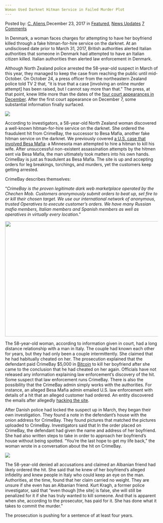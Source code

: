 ```yaml
---
Woman Used Darknet Hitman Service in Failed Murder Plot
---
```

<article class="post-listing post-24035 post type-post status-publish format-standard has-post-thumbnail hentry category-deepdot-news category-news-updates tag-darknet tag-failed tag-hitman tag-murder tag-plot tag-service tag-woman">
    <div class="post-inner">
        <span>Posted by: <a href="https://www.deepdotweb.com/author/caliens/" title="">C. Aliens </a></span>
    <span>December 23, 2017</span>
    <span>in <a href="https://www.deepdotweb.com/category/deepdot-news/" rel="category tag">Featured</a>, <a href="https://www.deepdotweb.com/category/news-updates/" rel="category tag">News Updates</a></span>
    <span><a href="https://www.deepdotweb.com/2017/12/23/woman-used-darknet-hitman-service-failed-murder-plot/#comments">7 Comments</a></span>
    </p>
    <div class="clear"></div>
    <div class="entry">
    <p>In Denmark, a woman faces charges for attempting to have her boyfriend killed through a fake hitman-for-hire service on the darknet. At an undisclosed date prior to March 31, 2017, British authorities alerted Italian authorities that someone in Denmark had attempted to have an Italian citizen killed. Italian authorities then alerted law enforcement in Denmark.</p>
    <p>Although North Zealand police arrested the 58-year-old suspect in March of this year, they managed to keep the case from reaching the public until mid-October. On October 24, a press officer from the northeastern Zealand police told TV 2 that, &#8220;it is true that a case [involving an online murder attempt] has been raised, but I cannot say more than that.” The press, at that point, knew little more than the dates of the <a href="http://nyheder.tv2.dk/krimi/2017-10-31-kvinde-bestilte-lejemord-vigtigt-han-bliver-draebt-i-foerste-forsoeg?cid=tv2.dk:Kvinde%20bestilte%20lejemord%3A%20-%20Vigtigt%20han%20bliver%20dr%C3%A6bt%20i%20f%C3%B8rste%20fors%C3%B8g:article">four court appearances in December</a>. After the first court appearance on December 7, some substantial information finally surfaced.</p>
    <p><img class="wp-image-24039 aligncenter" src="https://www.deepdotweb.com/wp-content/uploads/2017/12/word-image-45.jpeg" srcset="https://www.deepdotweb.com/wp-content/uploads/2017/12/word-image-45.jpeg 404w, https://www.deepdotweb.com/wp-content/uploads/2017/12/word-image-45-300x169.jpeg 300w" sizes="(max-width: 404px) 100vw, 404px" /></p>
    <p>According to investigators, a 58-year-old North Zealand woman discovered a well-known hitman-for-hire service on the darknet. She ordered the fraudulent hit from CrimeBay, the successor to Besa Mafia, another fake hitman service on the darknet. We previously covered <a href="https://www.deepdotweb.com/2017/02/06/man-tried-hire-hitman-darknet-kill-wife-got-scammed-arrested-instead/">a U.S. case that involved Besa Mafia</a>: a Minnesota man attempted to hire a hitman to kill his wife. After unsuccessful non-existent assassination attempts by the hitmen sent via Besa Mafia, the man ultimately took matters into his own hands. CrimeBay is just as fraudulent as Besa Mafia. The site is up and accepting orders for leg breakings, torchings, and murders, yet the customers keep getting arrested.</p>
    <p>CrimeBay describes themselves:</p>
    <p>“<em>CrimeBay is the proven legitimate dark web marketplace operated by the Chechen Mob. Customers anonymously submit orders to beat up, set fire to or kill their chosen target. We use our international network of anonymous, trusted Operatives to execute customer&#8217;s orders. We have many Russian mafia members, Italian members and Spanish members as well as operatives in virtually every location</em>.”</p>
    <p><img class="wp-image-24040 aligncenter" src="https://www.deepdotweb.com/wp-content/uploads/2017/12/word-image-39.png" width="628" height="379" srcset="https://www.deepdotweb.com/wp-content/uploads/2017/12/word-image-39.png 800w, https://www.deepdotweb.com/wp-content/uploads/2017/12/word-image-39-300x181.png 300w" sizes="(max-width: 628px) 100vw, 628px" /></p>
    <p>The 58-year-old woman, according to information given in court, had a long distance relationship with a man in Italy. The couple had known each other for years, but they had only been a couple intermittently. She claimed that he had habitually cheated on her. The prosecution explained that the defendant paid CrimeBay $5,000 in <a href="http://deepdotweb.com/tag/bitcoin">Bitcoin</a> to kill her boyfriend after she came to the conclusion that he had cheated on her again. Officials have not released any information explaining law enforcement’s discovery of the hit. Some suspect that law enforcement runs CrimeBay. There is also the possibility that the CrimeBay admin simply works with the authorities. For instance, an alleged Besa Mafia admin emailed U.S. law enforcement with details of a hit that an alleged customer had ordered. An entity discovered the emails after allegedly <a href="http://archive.is/PWsAA#selection-9.158-9.163">hacking the site</a>.</p>
    <p>After Danish police had locked the suspect up in March, they began their own investigation. They found a note in the defendant’s house with the onion address for CrimeBay. They found pictures that matched the pictures uploaded to CrimeBay. Investigators said that In the order placed on CrimeBay, the defendant had given the name and address of her boyfriend. She had also written steps to take in order to approach her boyfriend’s house without being spotted. “You&#8217;re the last hope to get my life back,” the woman wrote in a conversation about the hit on CrimeBay.</p>
    <p><img class="wp-image-24041 aligncenter" src="https://www.deepdotweb.com/wp-content/uploads/2017/12/word-image-40.png" srcset="https://www.deepdotweb.com/wp-content/uploads/2017/12/word-image-40.png 800w, https://www.deepdotweb.com/wp-content/uploads/2017/12/word-image-40-300x168.png 300w" sizes="(max-width: 800px) 100vw, 800px" /></p>
    <p>The 58-year-old denied all accusations and claimed an Albanian friend had likely ordered the hit. She said that he knew of her boyfriend’s alleged infidelity and knew people in Italy who could keep an eye on the man. Authorities, at the time, found that her claim carried no weight. They are unsure if she even has an Albanian friend. Kurt Kragh, a former police investigator, said that “even though [the site] is false, she will still be penalized for it if she has truly wanted to kill someone. And that is apparent when she, according to the prosecutor, has paid for it. She has done what it takes to commit the murder.”</p>
    <p>The prosecution is pushing for a sentence of at least four years.</p>
    </div>
    <span style="display:none"><a href="https://www.deepdotweb.com/tag/darknet/" rel="tag">darknet</a> <a href="https://www.deepdotweb.com/tag/failed/" rel="tag">failed</a> <a href="https://www.deepdotweb.com/tag/hitman/" rel="tag">hitman</a> <a href="https://www.deepdotweb.com/tag/murder/" rel="tag">murder</a> <a href="https://www.deepdotweb.com/tag/plot/" rel="tag">plot</a> <a href="https://www.deepdotweb.com/tag/service/" rel="tag">service</a> <a href="https://www.deepdotweb.com/tag/woman/" rel="tag">woman</a></span> <span style="display:none" class="updated">2017-12-23</span>
    <div style="display:none" class="vcard author" itemprop="author" itemscope itemtype="http://schema.org/Person"><strong class="fn" itemprop="name"><a href="https://www.deepdotweb.com/author/caliens/" title="Posts by C. Aliens" rel="author">C. Aliens</a></strong></div>
    </div>
</article>

